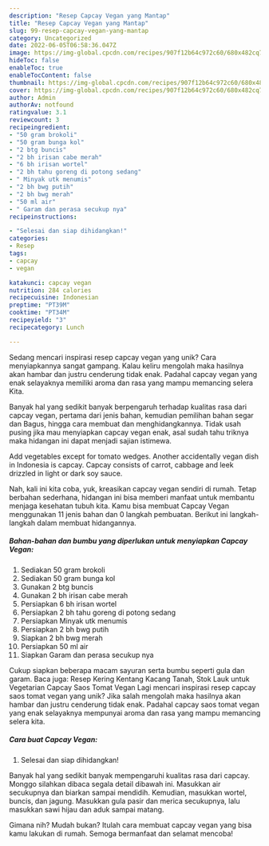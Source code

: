 ```yaml
---
description: "Resep Capcay Vegan yang Mantap"
title: "Resep Capcay Vegan yang Mantap"
slug: 99-resep-capcay-vegan-yang-mantap
category: Uncategorized
date: 2022-06-05T06:58:36.047Z
image: https://img-global.cpcdn.com/recipes/907f12b64c972c60/680x482cq70/capcay-vegan-foto-resep-utama.jpg
hideToc: false
enableToc: true
enableTocContent: false
thumbnail: https://img-global.cpcdn.com/recipes/907f12b64c972c60/680x482cq70/capcay-vegan-foto-resep-utama.jpg
cover: https://img-global.cpcdn.com/recipes/907f12b64c972c60/680x482cq70/capcay-vegan-foto-resep-utama.jpg
author: Admin
authorAv: notfound
ratingvalue: 3.1
reviewcount: 3
recipeingredient:
- "50 gram brokoli"
- "50 gram bunga kol"
- "2 btg buncis"
- "2 bh irisan cabe merah"
- "6 bh irisan wortel"
- "2 bh tahu goreng di potong sedang"
- " Minyak utk menumis"
- "2 bh bwg putih"
- "2 bh bwg merah"
- "50 ml air"
- " Garam dan perasa secukup nya"
recipeinstructions:

- "Selesai dan siap dihidangkan!"
categories:
- Resep
tags:
- capcay
- vegan

katakunci: capcay vegan 
nutrition: 284 calories
recipecuisine: Indonesian
preptime: "PT39M"
cooktime: "PT34M"
recipeyield: "3"
recipecategory: Lunch

---
```





Sedang mencari inspirasi resep capcay vegan yang unik? Cara menyiapkannya sangat gampang. Kalau keliru mengolah maka hasilnya akan hambar dan justru cenderung tidak enak. Padahal capcay vegan yang enak selayaknya memiliki aroma dan rasa yang mampu memancing selera Kita.





Banyak hal yang sedikit banyak berpengaruh terhadap kualitas rasa dari capcay vegan, pertama dari jenis bahan, kemudian pemilihan bahan segar dan Bagus, hingga cara membuat dan menghidangkannya. Tidak usah pusing jika mau menyiapkan capcay vegan enak,      asal sudah tahu triknya maka hidangan ini dapat menjadi sajian istimewa.














Add vegetables except for tomato wedges. Another accidentally vegan dish in Indonesia is capcay. Capcay consists of carrot, cabbage and leek drizzled in light or dark soy sauce.






Nah, kali ini kita coba, yuk, kreasikan capcay vegan sendiri di rumah. Tetap berbahan sederhana, hidangan ini bisa memberi manfaat untuk membantu menjaga kesehatan tubuh kita. Kamu bisa membuat Capcay Vegan menggunakan 11 jenis bahan dan 0 langkah pembuatan. Berikut ini langkah-langkah dalam membuat hidangannya.

<!--inarticleads1-->

##### Bahan-bahan dan bumbu yang diperlukan untuk menyiapkan Capcay Vegan:

1. Sediakan 50 gram brokoli
1. Sediakan 50 gram bunga kol
1. Gunakan 2 btg buncis
1. Gunakan 2 bh irisan cabe merah
1. Persiapkan 6 bh irisan wortel
1. Persiapkan 2 bh tahu goreng di potong sedang
1. Persiapkan  Minyak utk menumis
1. Persiapkan 2 bh bwg putih
1. Siapkan 2 bh bwg merah
1. Persiapkan 50 ml air
1. Siapkan  Garam dan perasa secukup nya


Cukup siapkan beberapa macam sayuran serta bumbu seperti gula dan garam. Baca juga: Resep Kering Kentang Kacang Tanah, Stok Lauk untuk Vegetarian Capcay Saos Tomat Vegan Lagi mencari inspirasi resep capcay saos tomat vegan yang unik? Jika salah mengolah maka hasilnya akan hambar dan justru cenderung tidak enak. Padahal capcay saos tomat vegan yang enak selayaknya mempunyai aroma dan rasa yang mampu memancing selera kita. 

<!--inarticleads2-->

##### Cara buat Capcay Vegan:


1. Selesai dan siap dihidangkan!

Banyak hal yang sedikit banyak mempengaruhi kualitas rasa dari capcay. Monggo silahkan dibaca segala detail dibawah ini. Masukkan air secukupnya dan biarkan sampai mendidih. Kemudian, masukkan wortel, buncis, dan jagung. Masukkan gula pasir dan merica secukupnya, lalu masukkan sawi hijau dan aduk sampai matang. 

Gimana nih? Mudah bukan? Itulah cara membuat capcay vegan yang bisa kamu lakukan di rumah. Semoga bermanfaat dan selamat mencoba!
